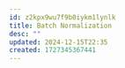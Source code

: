 ```yaml
---
id: z2kpx9wu7f9b0iykm1lynlk
title: Batch Normalization
desc: ""
updated: 2024-12-15T22:35
created: 1727345367441
---
```

